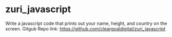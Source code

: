 # zuri_javascript
Write a javascript code that prints out your name, height, and country on the screen.
Gitgub Repo link: https://github.com/cleargoaldigital/zuri_javascript